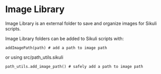 Image Library
=============

Image Library is an external folder to save and organize images for Sikuli scripts.

Image Library folders can be added to Sikuli scripts with:

    addImagePath(path) # add a path to image path

or using src/path_utils.sikuli

    path_utils.add_image_path() # safely add a path to image path
